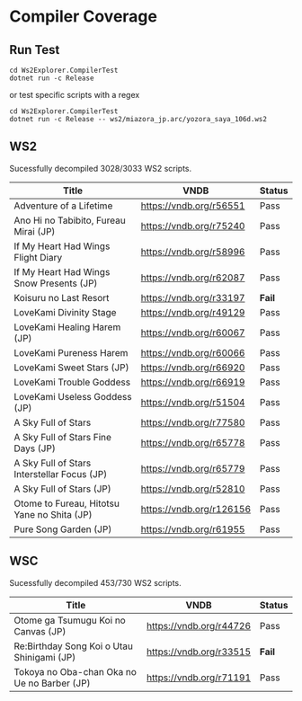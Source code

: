 # Compiler Coverage

## Run Test

```
cd Ws2Explorer.CompilerTest
dotnet run -c Release
```

or test specific scripts with a regex

```
cd Ws2Explorer.CompilerTest
dotnet run -c Release -- ws2/miazora_jp.arc/yozora_saya_106d.ws2
```

## WS2

Sucessfully decompiled 3028/3033 WS2 scripts.

| Title                                       | VNDB                     | Status   |
|---------------------------------------------|--------------------------|----------|
| Adventure of a Lifetime                     | https://vndb.org/r56551  | Pass     |
| Ano Hi no Tabibito, Fureau Mirai (JP)       | https://vndb.org/r75240  | Pass     |
| If My Heart Had Wings Flight Diary          | https://vndb.org/r58996  | Pass     |
| If My Heart Had Wings Snow Presents (JP)    | https://vndb.org/r62087  | Pass     |
| Koisuru no Last Resort                      | https://vndb.org/r33197  | **Fail** |
| LoveKami Divinity Stage                     | https://vndb.org/r49129  | Pass     |
| LoveKami Healing Harem (JP)                 | https://vndb.org/r60067  | Pass     |
| LoveKami Pureness Harem                     | https://vndb.org/r60066  | Pass     |
| LoveKami Sweet Stars (JP)                   | https://vndb.org/r66920  | Pass     |
| LoveKami Trouble Goddess                    | https://vndb.org/r66919  | Pass     |
| LoveKami Useless Goddess (JP)               | https://vndb.org/r51504  | Pass     |
| A Sky Full of Stars                         | https://vndb.org/r77580  | Pass     |
| A Sky Full of Stars Fine Days (JP)          | https://vndb.org/r65778  | Pass     |
| A Sky Full of Stars Interstellar Focus (JP) | https://vndb.org/r65779  | Pass     |
| A Sky Full of Stars (JP)                    | https://vndb.org/r52810  | Pass     |
| Otome to Fureau, Hitotsu Yane no Shita (JP) | https://vndb.org/r126156 | Pass     |
| Pure Song Garden (JP)                       | https://vndb.org/r61955  | Pass     |

## WSC

Sucessfully decompiled 453/730 WS2 scripts.

| Title                                         | VNDB                    | Status   |
|-----------------------------------------------|-------------------------|----------|
| Otome ga Tsumugu Koi no Canvas (JP)           | https://vndb.org/r44726 | Pass     |
| Re:Birthday Song Koi o Utau Shinigami (JP)  | https://vndb.org/r33515 | **Fail** |
| Tokoya no Oba-chan Oka no Ue no Barber (JP) | https://vndb.org/r71191 | Pass     |
